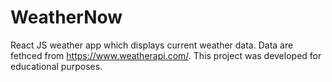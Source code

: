 # WeatherNow
React JS weather app which displays current weather data. Data are fethced from https://www.weatherapi.com/. This project was developed for educational purposes.
